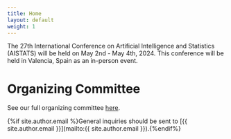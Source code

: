 ```yaml
---
title: Home
layout: default
weight: 1
---
```


The 27th International Conference on Artificial Intelligence and Statistics (AISTATS) will be held on May 2nd - May 4th, 2024. This conference will be held in Valencia, Spain as an in-person event.

# Organizing Committee

See our full organizing committee [here](/committee.html).

{%if site.author.email %}General inquiries should be sent to [{{ site.author.email }}](mailto:{{ site.author.email }}).{%endif%}
